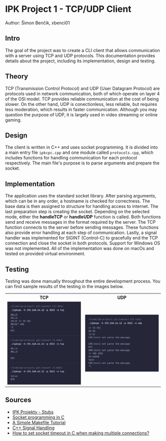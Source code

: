 # IPK Project 1 - TCP/UDP Client
Author: Šimon Benčík, xbenci01

## Intro
The goal of the project was to create a CLI client that allows communication with a server using TCP and UDP protocols. This documentation provides details about the project, including its implementation, design and testing.

## Theory
TCP (Transmission Control Protocol) and UDP (User Datagram Protocol) are protocols used in network communication, both of which operate on layer 4 of the OSI model. TCP provides reliable communication at the cost of being slower. On the other hand, UDP is conectionless, less reliable, but requires less moderation, which results in faster communication. Although you may question the purpose of UDP, it is largely used in video streaming or online gaming.

## Design
The client is written in C++ and uses socket programming. It is divided into a main entry file `ipkcpc.cpp` and one module called `protocols.cpp`, which includes functions for handling communication for each protocol respectively. The main file's purpose is to parse arguments and prepare the socket.

## Implementation
The application uses the standard socket library. After parsing arguments, which can be in any order, a hostname is checked for  correctness. The base data is then assigned to structure for handling access to internet. The last preparation step is creating the socket. Depending on the selected mode, either the **handleTCP** or **handleUDP** function is called. Both functions send and receive messages in the format required by the server. The TCP function connects to the server before sending messages. These functions also provide error handling at each step of communication. Lastly, a signal handler was implemented for SIGINT (Control-C) to gracefully end the TCP connection and close the socket in both protocols. Support for Windows OS was not implemented. All of the implementation was done on macOs and tested on provided virtual environment.

## Testing
Testing was done manually throughout the entire development process. You can find sample results of the testing in the images below.

<table>
  <tr>
    <th> TCP </th>
    <th> UDP </th>
  </tr>
  <tr>
  <td>
  <img src="images/tcp.png">
  </td>
  <td>
  <img src="images/udp.png">
  </td>
  </tr>
</table>

## Sources
- [IPK Projekty - Stubs](https://git.fit.vutbr.cz/NESFIT/IPK-Projekty/src/branch/master/Stubs)
- [Socket programming in C](https://www.geeksforgeeks.org/socket-programming-cc/)
- [A Simple Makefile Tutorial](https://www.cs.colby.edu/maxwell/courses/tutorials/maketutor/)
- [C++ Signal Handling](https://www.tutorialspoint.com/cplusplus/cpp_signal_handling.htm)
- [How to set socket timeout in C when making multiple connections?](https://stackoverflow.com/questions/4181784/how-to-set-socket-timeout-in-c-when-making-multiple-connections)
